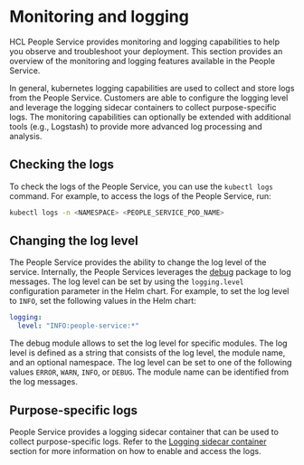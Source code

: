 # Monitoring and logging

HCL People Service provides monitoring and logging capabilities to help you observe and troubleshoot your deployment. This section provides an overview of the monitoring and logging features available in the People Service.

In general, kubernetes logging capabilities are used to collect and store logs from the People Service. Customers are able to configure the logging level and leverage the logging sidecar containers to collect purpose-specific logs. The monitoring capabilities can optionally be extended with additional tools (e.g., Logstash) to provide more advanced log processing and analysis.

## Checking the logs

To check the logs of the People Service, you can use the `kubectl logs` command. For example, to access the logs of the People Service, run:

```sh
kubectl logs -n <NAMESPACE> <PEOPLE_SERVICE_POD_NAME>
```

## Changing the log level

The People Service provides the ability to change the log level of the service. Internally, the People Services leverages the [debug](https://www.npmjs.com/package/debug) package to log messages.
The log level can be set by using the `logging.level` configuration parameter in the Helm chart. For example, to set the log level to `INFO`, set the following values in the Helm chart:

```yaml
logging:
  level: "INFO:people-service:*"
```

The debug module allows to set the log level for specific modules. The log level is defined as a string that consists of the log level, the module name, and an optional namespace. The log level can be set to one of the following values `ERROR`, `WARN`, `INFO`, or `DEBUG`. The module name can be identified from the log messages.

## Purpose-specific logs

People Service provides a logging sidecar container that can be used to collect purpose-specific logs. Refer to the [Logging sidecar container](./logging_sidecar_container.md) section for more information on how to enable and access the logs.
